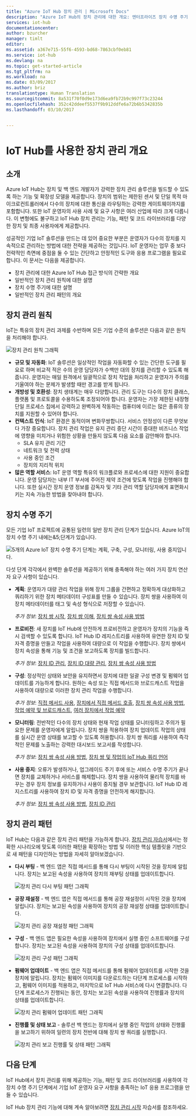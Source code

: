 ```yaml
---
title: "Azure IoT Hub 장치 관리 | Microsoft Docs"
description: "Azure IoT Hub의 장치 관리에 대한 개요: 엔터프라이즈 장치 수명 주기 및 재부팅, 공장 재설정, 펌웨어 업데이트, 구성, 장치 배, 쿼리, 작업과 같은 장치 관리 패턴."
services: iot-hub
documentationcenter: 
author: bzurcher
manager: timlt
editor: 
ms.assetid: a367e715-55f6-4593-bd68-7863cbf0eb81
ms.service: iot-hub
ms.devlang: na
ms.topic: get-started-article
ms.tgt_pltfrm: na
ms.workload: na
ms.date: 03/09/2017
ms.author: briz
translationtype: Human Translation
ms.sourcegitcommit: 8a531f70f0d9e173d6ea9fb72b9c997f73c23244
ms.openlocfilehash: 352c42ddeef5537f9b912ddfe6a72b6b5342835b
ms.lasthandoff: 03/10/2017


---
```

# <a name="overview-of-device-management-with-iot-hub"></a>IoT Hub를 사용한 장치 관리 개요
## <a name="introduction"></a>소개
Azure IoT Hub는 장치 및 백 엔드 개발자가 강력한 장치 관리 솔루션을 빌드할 수 있도록 하는 기능 및 확장성 모델을 제공합니다. 장치의 범위는 제한된 센서 및 단일 목적 마이크로컨트롤러에서 다수의 장치에 대한 통신을 라우팅하는 강력한 게이트웨이까지를 포함합니다.  또한 IoT 운영자의 사용 사례 및 요구 사항은 여러 산업에 따라 크게 다릅니다.  이 변형에도 불구하고 IoT Hub 장치 관리는 기능, 패턴 및 코드 라이브러리를 다양한 장치 및 최종 사용자에게 제공합니다.

성공적인 기업 IoT 솔루션을 만드는 데 있어 중요한 부분은 운영자가 다수의 장치를 지속적으로 관리하는 방법에 대한 전략을 제공하는 것입니다. IoT 운영자는 업무 중 보다 전략적인 측면에 중점을 둘 수 있는 간단하고 안정적인 도구와 응용 프로그램을 필요로 합니다. 이 문서는 다음을 제공합니다.

* 장치 관리에 대한 Azure IoT Hub 접근 방식의 간략한 개요
* 일반적인 장치 관리 원칙에 대한 설명
* 장치 수명 주기에 대한 설명
* 일반적인 장치 관리 패턴의 개요

## <a name="device-management-principles"></a>장치 관리 원칙
IoT는 특유의 장치 관리 과제를 수반하며 모든 기업 수준의 솔루션은 다음과 같은 원칙을 처리해야 합니다.

![장치 관리 원칙 그래픽][img-dm_principles]

* **규모 및 자동화**: IoT 솔루션은 일상적인 작업을 자동화할 수 있는 간단한 도구를 필요로 하며 비교적 적은 수의 운영 담당자가 수백만 대의 장치를 관리할 수 있도록 해 줍니다. 운영자는 매일 원격에서 일괄적으로 장치 작업을 처리하고 운영자가 주의를 기울여야 하는 문제가 발생할 때만 경고를 받게 됩니다.
* **개방성 및 호환성**: 장치 생태계는 매우 다양합니다. 관리 도구는 다수의 장치 클래스, 플랫폼 및 프로토콜을 수용하도록 조정되어야 합니다. 운영자는 가장 제한된 내장형 단일 프로세스 칩에서 강력하고 완벽하게 작동하는 컴퓨터에 이르는 많은 종류의 장치를 지원할 수 있어야 합니다.
* **컨텍스트 인식**: IoT 환경은 동적이며 변화무쌍합니다. 서비스 안정성이 다른 무엇보다 가장 중요합니다. 장치 관리 작업은 유지 관리 중단 시간이 중대한 비즈니스 작업에 영향을 미치거나 위험한 상황을 만들지 않도록 다음 요소를 감안해야 합니다.
    * SLA 유지 관리 기간
    * 네트워크 및 전력 상태
    * 사용 중인 조건
    * 장치의 지리적 위치
* **많은 역할 서비스**: IoT 운영 역할 특유의 워크플로와 프로세스에 대한 지원이 중요합니다. 운영 담당자는 내부 IT 부서에 주어진 제약 조건에 맞도록 작업을 진행해야 합니다.  또한 실시간 장치 운영 정보를 감독자 및 기타 관리 역할 담당자에게 표면화시키는 지속 가능한 방법을 찾아내야 합니다.

## <a name="device-lifecycle"></a>장치 수명 주기
모든 기업 IoT 프로젝트에 공통된 일련의 일반 장치 관리 단계가 있습니다. Azure IoT의 장치 수명 주기 내에는&5;단계가 있습니다.

![5개의 Azure IoT 장치 수명 주기 단계는 계획, 구축, 구성, 모니터링, 사용 중지입니다.][img-device_lifecycle]

다섯 단계 각각에서 완벽한 솔루션을 제공하기 위해 충족해야 하는 여러 가지 장치 연산자 요구 사항이 있습니다.

* **계획**: 운영자가 대량 관리 작업을 위해 장치 그룹을 간편하고 정확하게 대상화하고 쿼리하기 위한 장치 메타데이터 구성표를 만들 수 있습니다. 장치 쌍을 사용하여 이 장치 메타데이터를 태그 및 속성 형식으로 저장할 수 있습니다.
  
    *추가 정보*: [장치 쌍 시작][lnk-twins-getstarted], [장치 쌍 이해][lnk-twins-devguide], [장치 쌍 속성 사용 방법][lnk-twin-properties]
* **프로비전**: 새 장치를 IoT Hub에 안전하게 프로비전하고 운영자가 장치의 기능을 즉시 검색할 수 있도록 합니다.  IoT Hub ID 레지스트리를 사용하여 유연한 장치 ID 및 자격 증명을 만들고 작업을 사용하여 대량으로 이 작업을 수행합니다. 장치 쌍에서 장치 속성을 통해 기능 및 조건을 보고하도록 장치를 빌드합니다.
  
    *추가 정보*: [장치 ID 관리][lnk-identity-registry], [장치 ID 대량 관리][lnk-bulk-identity], [장치 쌍 속성 사용 방법][lnk-twin-properties]
* **구성**: 정상적인 상태와 보안을 유지하면서 장치에 대한 일괄 구성 변경 및 펌웨어 업데이트를 가능하게 합니다. 원하는 속성 또는 직접 메서드와 브로드캐스트 작업을 사용하여 대량으로 이러한 장치 관리 작업을 수행합니다.
  
    *추가 정보*:  [직접 메서드 사용][lnk-c2d-methods], [장치에서 직접 메서드 호출][lnk-methods-devguide], [장치 쌍 속성 사용 방법][lnk-twin-properties], [작업 예약 및 브로드캐스트][lnk-jobs], [여러 장치에서 작업 예약][lnk-jobs-devguide]
* **모니터링**: 전반적인 다수의 장치 상태와 현재 작업 상태를 모니터링하고 주의가 필요한 문제를 운영자에게 알립니다.  장치 쌍을 적용하여 장치 업데이트 작업의 상태를 실시간 운영 상태를 보고할 수 있도록 허용합니다. 장치 쌍 쿼리를 사용하여 즉각적인 문제를 노출하는 강력한 대시보드 보고서를 작성합니다.
  
    *추가 정보*: [장치 쌍 속성 사용 방법][lnk-twin-properties], [장치 쌍 및 작업의 IoT Hub 쿼리 언어][lnk-query-language]
* **사용 중지**: 오류가 발생하거나, 업그레이드 주기 후에 또는 서비스 수명 주기가 끝나면 장치를 교체하거나 서비스를 해제합니다.  장치 쌍을 사용하여 물리적 장치를 바꾸는 경우 장치 정보를 유지하거나 사용이 중지될 경우 보관합니다. IoT Hub ID 레지스트리를 사용하여 장치 ID 및 자격 증명을 안전하게 해지합니다.
  
    *추가 정보*: [장치 쌍 속성 사용 방법][lnk-twin-properties], [장치 ID 관리][lnk-identity-registry]

## <a name="device-management-patterns"></a>장치 관리 패턴
IoT Hub는 다음과 같은 장치 관리 패턴을 가능하게 합니다.  [장치 관리 자습서][lnk-get-started]에서는 정확한 시나리오에 맞도록 이러한 패턴을 확장하는 방법 및 이러한 핵심 템플릿을 기반으로 새 패턴을 디자인하는 방법을 자세히 알아보겠습니다.

* **다시 부팅** - 백 엔드 앱은 직접 메서드를 통해 다시 부팅이 시작된 것을 장치에 알립니다.  장치는 보고된 속성을 사용하여 장치의 재부팅 상태를 업데이트합니다.
  
    ![장치 관리 다시 부팅 패턴 그래픽][img-reboot_pattern]
* **공장 재설정** - 백 엔드 앱은 직접 메서드를 통해 공장 재설정이 시작된 것을 장치에 알립니다.  장치는 보고된 속성을 사용하여 장치의 공장 재설정 상태를 업데이트합니다.
  
    ![장치 관리 공장 재설정 패턴 그래픽][img-facreset_pattern]
* **구성** - 백 엔드 앱은 필요한 속성을 사용하여 장치에서 실행 중인 소프트웨어를 구성합니다.  장치는 보고된 속성을 사용하여 장치의 구성 상태를 업데이트합니다.
  
    ![장치 관리 구성 패턴 그래픽][img-config_pattern]
* **펌웨어 업데이트** - 백 엔드 앱은 직접 메서드를 통해 펌웨어 업데이트를 시작한 것을 장치에 알립니다.  장치는 펌웨어 이미지를 다운로드하는 다단계 프로세스를 시작하고, 펌웨어 이미지를 적용하고, 마지막으로 IoT Hub 서비스에 다시 연결합니다.  다단계 프로세스가 진행되는 동안, 장치는 보고된 속성을 사용하여 진행률과 장치의 상태를 업데이트합니다.
  
    ![장치 관리 펌웨어 업데이트 패턴 그래픽][img-fwupdate_pattern]
* **진행률 및 상태 보고** - 솔루션 백 엔드는 장치에서 실행 중인 작업의 상태와 진행률을 보고하기 위하여 일련의 장치 전반에 대해 장치 쌍 쿼리를 실행합니다.
  
    ![장치 관리 보고 진행률 및 상태 패턴 그래픽][img-report_progress_pattern]

## <a name="next-steps"></a>다음 단계
IoT Hub에서 장치 관리를 위해 제공하는 기능, 패턴 및 코드 라이브러리를 사용하여 각 장치 수명 주기 단계에서 기업 IoT 운영자 요구 사항을 충족하는 IoT 응용 프로그램을 만들 수 있습니다.

IoT Hub 장치 관리 기능에 대해 계속 알아보려면 [장치 관리 시작][lnk-get-started] 자습서를 참조하세요.

<!-- Images and links -->
[img-dm_principles]: media/iot-hub-device-management-overview/image4.png
[img-device_lifecycle]: media/iot-hub-device-management-overview/image5.png
[img-config_pattern]: media/iot-hub-device-management-overview/configuration-pattern.png
[img-facreset_pattern]: media/iot-hub-device-management-overview/facreset-pattern.png
[img-fwupdate_pattern]: media/iot-hub-device-management-overview/fwupdate-pattern.png
[img-reboot_pattern]: media/iot-hub-device-management-overview/reboot-pattern.png
[img-report_progress_pattern]: media/iot-hub-device-management-overview/report-progress-pattern.png

[lnk-twins-devguide]: iot-hub-devguide-device-twins.md
[lnk-get-started]: iot-hub-node-node-device-management-get-started.md
[lnk-twins-getstarted]: iot-hub-node-node-twin-getstarted.md
[lnk-twin-properties]: iot-hub-node-node-twin-how-to-configure.md
[lnk-hub-getstarted]: iot-hub-csharp-csharp-getstarted.md
[lnk-identity-registry]: iot-hub-devguide-identity-registry.md
[lnk-bulk-identity]: iot-hub-bulk-identity-mgmt.md
[lnk-query-language]: iot-hub-devguide-query-language.md
[lnk-c2d-methods]: iot-hub-node-node-direct-methods.md
[lnk-methods-devguide]: iot-hub-devguide-direct-methods.md
[lnk-jobs]: iot-hub-node-node-schedule-jobs.md
[lnk-jobs-devguide]: iot-hub-devguide-jobs.md

